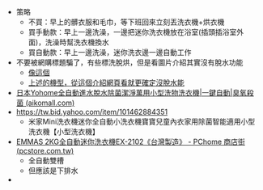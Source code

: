 - 策略
	- 不買：早上的髒衣服和毛巾，等下班回來立刻丟洗衣機+烘衣機
	- 買手動款：早上一邊洗澡，一邊把迷你洗衣機放在浴室(插頭插浴室外面)，洗澡時幫洗衣機換水
	- 買自動款：早上一邊洗澡，迷你洗衣邊一邊自動工作
- 不要被網購標題騙了，有些標洗脫烘，但是看圖片介紹其實沒有脫水功能
	- [像這個](https://shopee.tw/%F0%9F%92%A6%E5%B0%8F%E6%B4%97%E8%A1%A3%E6%A9%9F%E6%B4%97%E8%84%AB%E4%B8%80%E9%AB%94-%E5%AF%B6%E5%AF%B6%E6%B4%97%E8%84%AB%E7%83%98%E6%B4%97%E8%A1%A3%E6%A9%9F-%E6%B4%97%E8%84%AB%E7%83%98-%E6%B4%97%E8%84%AB%E7%83%98%E8%A1%A3%E6%A9%9F-%E8%BF%B7%E4%BD%A0%E6%B4%97%E8%A1%A3%E6%A9%9F-%E8%84%AB%E6%B0%B4%E6%A9%9F-%E5%B0%8F%E5%9E%8B%E6%B4%97%E8%84%AB%E7%83%98%E6%B4%97%E8%A1%A3%E6%A9%9F-%E4%B9%BE%E8%A1%A3%E6%A9%9F-%E7%83%98%E6%B4%97%E6%B4%97%E8%A1%A3%E6%A9%9F-i.827208246.22333885238?sp_atk=1628e9e2-3aa5-4df8-8ac1-fe33765f5d5e&xptdk=1628e9e2-3aa5-4df8-8ac1-fe33765f5d5e)
	- [上述的機型，從這個介紹網頁看就更確定沒脫水能](https://bewithnene.tw/sm-washing-machine/)
- [日本Yohome全自動進水脫水除菌潔淨萬用小型洗物洗衣機|一鍵自動|臭氧殺菌 (aikomall.com)](https://www.aikomall.com/products/yohome-miniwashing-machine)
- https://tw.bid.yahoo.com/item/101462884351
	- 米家Mini洗衣機迷你全自動小洗衣機寶寶兒童內衣家用除菌智能適用小型洗衣機【小型洗衣機】
- [EMMAS 2KG全自動迷你洗衣機EX-2102《台灣製造》 - PChome 商店街 (pcstore.com.tw)](https://www.pcstore.com.tw/xinxinfa/M11884002.htm)
	- 全自動雙槽
	- 但應該是下排水
-